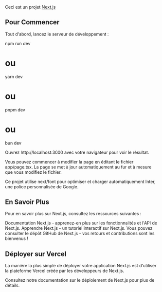 Ceci est un projet [Next.js](https://nextjs.org/)

## Pour Commencer

Tout d'abord, lancez le serveur de développement :

npm run dev
# ou
yarn dev
# ou
pnpm dev
# ou
bun dev

Ouvrez http://localhost:3000 avec votre navigateur pour voir le résultat.

Vous pouvez commencer à modifier la page en éditant le fichier app/page.tsx. La page se met à jour automatiquement au fur et à mesure que vous modifiez le fichier.

Ce projet utilise next/font pour optimiser et charger automatiquement Inter, une police personnalisée de Google.

## En Savoir Plus

Pour en savoir plus sur Next.js, consultez les ressources suivantes :

Documentation Next.js - apprenez-en plus sur les fonctionnalités et l'API de Next.js.
Apprendre Next.js - un tutoriel interactif sur Next.js.
Vous pouvez consulter le dépôt GitHub de Next.js - vos retours et contributions sont les bienvenus !

## Déployer sur Vercel

La manière la plus simple de déployer votre application Next.js est d'utiliser la plateforme Vercel créée par les développeurs de Next.js.

Consultez notre documentation sur le déploiement de Next.js pour plus de détails.
